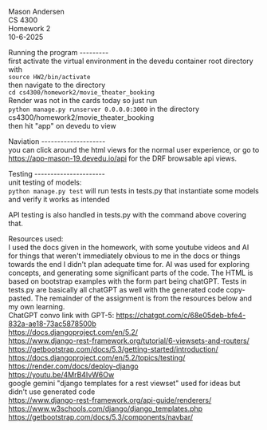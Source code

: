 Mason Andersen  
CS 4300  
Homework 2  
10-6-2025  

Running the program  ---------    
first activate the virtual environment in the devedu container root directory with  
`source HW2/bin/activate`  
then navigate to the directory  
`cd cs4300/homework2/movie_theater_booking`  
Render was not in the cards today so just run    
`python manage.py runserver 0.0.0.0:3000`  in the directory cs4300/homework2/movie_theater_booking  
then hit "app" on devedu to view 

Naviation --------------------  
you can click around the html views for the normal user experience, or go to  
https://app-mason-19.devedu.io/api for the DRF browsable api views. 

Testing ----------------------  
unit testing of models:  
`python manage.py test` will run tests in tests.py that instantiate some models and verify it works as intended

API testing is also handled in tests.py with the command above covering that.


Resources used:  
I used the docs given in the homework, with some youtube videos and AI for things that weren't immediately obvious to me in the docs or things towards the end I didn't plan adequate time for. 
AI was used for exploring concepts, and generating some significant parts of the code. The HTML is based on bootstrap examples with the form part being chatGPT. Tests in tests.py are basically all chatGPT as well with the generated code copy-pasted. The remainder of the assignment is from the resources below and my own learning.  
ChatGPT convo link with GPT-5: https://chatgpt.com/c/68e05deb-bfe4-832a-ae18-73ac5878500b  
https://docs.djangoproject.com/en/5.2/   
https://www.django-rest-framework.org/tutorial/6-viewsets-and-routers/   
https://getbootstrap.com/docs/5.3/getting-started/introduction/  
https://docs.djangoproject.com/en/5.2/topics/testing/  
https://render.com/docs/deploy-django  
https://youtu.be/4MrB4IvW6Ow  
google gemini "django templates for a rest viewset" used for ideas but didn't use generated code  
https://www.django-rest-framework.org/api-guide/renderers/  
https://www.w3schools.com/django/django_templates.php  
https://getbootstrap.com/docs/5.3/components/navbar/  
